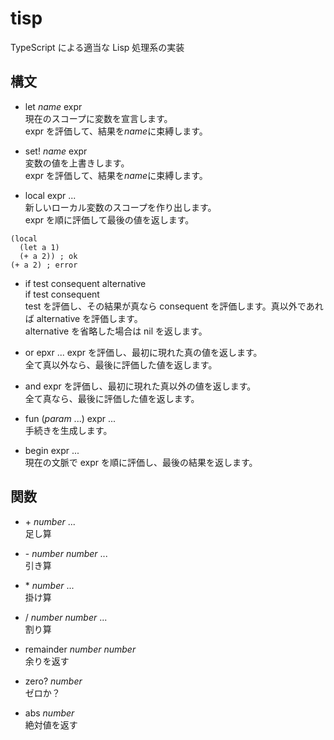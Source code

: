 # tisp

TypeScript による適当な Lisp 処理系の実装

## 構文

- let _name_ expr  
  現在のスコープに変数を宣言します。  
  expr を評価して、結果を*name*に束縛します。

- set! _name_ expr  
  変数の値を上書きします。  
  expr を評価して、結果を*name*に束縛します。

- local expr ...  
  新しいローカル変数のスコープを作り出します。  
  expr を順に評価して最後の値を返します。

```
(local
  (let a 1)
  (+ a 2)) ; ok
(+ a 2) ; error
```

- if test consequent alternative  
   if test consequent  
  test を評価し、その結果が真なら consequent を評価します。真以外であれば alternative を評価します。  
  alternative を省略した場合は nil を返します。

- or epxr ...
  expr を評価し、最初に現れた真の値を返します。  
  全て真以外なら、最後に評価した値を返します。

- and
  expr を評価し、最初に現れた真以外の値を返します。  
  全て真なら、最後に評価した値を返します。

- fun (_param_ ...) expr ...  
  手続きを生成します。

- begin expr ...  
  現在の文脈で expr を順に評価し、最後の結果を返します。

## 関数

- \+ _number_ ...  
  足し算

- \- _number_ _number_ ...  
  引き算

- \* _number_ ...  
  掛け算

- \/ _number_ _number_ ...  
  割り算

- remainder _number_ _number_  
  余りを返す

- zero? _number_  
  ゼロか？

- abs _number_  
  絶対値を返す
